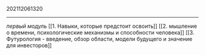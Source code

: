 202112061320
***
*первый модуль*
[[1. Навыки, которые предстоит освоить]]
[[2. мышление о времени, психологические механизмы и способности человека]]
[[3. Футурология - введение, обзор области, модели будущего и значение для инвесторов]]
